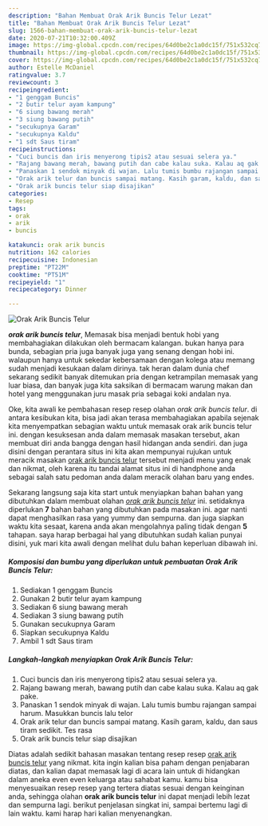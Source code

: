 ```yaml
---
description: "Bahan Membuat Orak Arik Buncis Telur Lezat"
title: "Bahan Membuat Orak Arik Buncis Telur Lezat"
slug: 1566-bahan-membuat-orak-arik-buncis-telur-lezat
date: 2020-07-21T10:32:00.409Z
image: https://img-global.cpcdn.com/recipes/64d0be2c1a0dc15f/751x532cq70/orak-arik-buncis-telur-foto-resep-utama.jpg
thumbnail: https://img-global.cpcdn.com/recipes/64d0be2c1a0dc15f/751x532cq70/orak-arik-buncis-telur-foto-resep-utama.jpg
cover: https://img-global.cpcdn.com/recipes/64d0be2c1a0dc15f/751x532cq70/orak-arik-buncis-telur-foto-resep-utama.jpg
author: Estelle McDaniel
ratingvalue: 3.7
reviewcount: 3
recipeingredient:
- "1 genggam Buncis"
- "2 butir telur ayam kampung"
- "6 siung bawang merah"
- "3 siung bawang putih"
- "secukupnya Garam"
- "secukupnya Kaldu"
- "1 sdt Saus tiram"
recipeinstructions:
- "Cuci buncis dan iris menyerong tipis2 atau sesuai selera ya."
- "Rajang bawang merah, bawang putih dan cabe kalau suka. Kalau aq gak pake."
- "Panaskan 1 sendok minyak di wajan. Lalu tumis bumbu rajangan sampai harum. Masukkan buncis lalu telor"
- "Orak arik telur dan buncis sampai matang. Kasih garam, kaldu, dan saus tiram sedikit. Tes rasa"
- "Orak arik buncis telur siap disajikan"
categories:
- Resep
tags:
- orak
- arik
- buncis

katakunci: orak arik buncis 
nutrition: 162 calories
recipecuisine: Indonesian
preptime: "PT22M"
cooktime: "PT51M"
recipeyield: "1"
recipecategory: Dinner

---
```



![Orak Arik Buncis Telur](https://img-global.cpcdn.com/recipes/64d0be2c1a0dc15f/751x532cq70/orak-arik-buncis-telur-foto-resep-utama.jpg)

<b><i>orak arik buncis telur</i></b>, Memasak bisa menjadi bentuk hobi yang membahagiakan dilakukan oleh bermacam kalangan. bukan hanya para bunda, sebagian pria juga banyak juga yang senang dengan hobi ini. walaupun hanya untuk sekedar kebersamaan dengan kolega atau memang sudah menjadi kesukaan dalam dirinya. tak heran dalam dunia chef sekarang sedikit banyak ditemukan pria dengan ketrampilan memasak yang luar biasa, dan banyak juga kita saksikan di bermacam warung makan dan hotel yang menggunakan juru masak pria sebagai koki andalan nya.

Oke, kita awali ke pembahasan resep resep olahan <i>orak arik buncis telur</i>. di antara kesibukan kita, bisa jadi akan terasa membahagiakan apabila sejenak kita menyempatkan sebagian waktu untuk memasak orak arik buncis telur ini. dengan kesuksesan anda dalam memasak masakan tersebut, akan membuat diri anda bangga dengan hasil hidangan anda sendiri. dan juga disini dengan perantara situs ini kita akan mempunyai rujukan untuk meracik masakan <u>orak arik buncis telur</u> tersebut menjadi menu yang enak dan nikmat, oleh karena itu tandai alamat situs ini di handphone anda sebagai salah satu pedoman anda dalam meracik olahan baru yang endes.




Sekarang langsung saja kita start untuk menyiapkan bahan bahan yang dibutuhkan dalam membuat olahan <u><i>orak arik buncis telur</i></u> ini. setidaknya diperlukan <b>7</b> bahan bahan yang dibutuhkan pada masakan ini. agar nanti dapat menghasilkan rasa yang yummy dan sempurna. dan juga siapkan waktu kita sesaat, karena anda akan mengolahnya paling tidak dengan <b>5</b> tahapan. saya harap berbagai hal yang dibutuhkan sudah kalian punyai disini, yuk mari kita awali dengan melihat dulu bahan keperluan dibawah ini.

<!--inarticleads1-->

##### Komposisi dan bumbu yang diperlukan untuk pembuatan Orak Arik Buncis Telur:

1. Sediakan 1 genggam Buncis
1. Gunakan 2 butir telur ayam kampung
1. Sediakan 6 siung bawang merah
1. Sediakan 3 siung bawang putih
1. Gunakan secukupnya Garam
1. Siapkan secukupnya Kaldu
1. Ambil 1 sdt Saus tiram




<!--inarticleads2-->

##### Langkah-langkah menyiapkan Orak Arik Buncis Telur:

1. Cuci buncis dan iris menyerong tipis2 atau sesuai selera ya.
1. Rajang bawang merah, bawang putih dan cabe kalau suka. Kalau aq gak pake.
1. Panaskan 1 sendok minyak di wajan. Lalu tumis bumbu rajangan sampai harum. Masukkan buncis lalu telor
1. Orak arik telur dan buncis sampai matang. Kasih garam, kaldu, dan saus tiram sedikit. Tes rasa
1. Orak arik buncis telur siap disajikan




Diatas adalah sedikit bahasan masakan tentang resep resep <u>orak arik buncis telur</u> yang nikmat. kita ingin kalian bisa paham dengan penjabaran diatas, dan kalian dapat memasak lagi di acara lain untuk di hidangkan dalam aneka even even keluarga atau sahabat kamu. kamu bisa menyesuaikan resep resep yang tertera diatas sesuai dengan keinginan anda, sehingga olahan <b>orak arik buncis telur</b> ini dapat menjadi lebih lezat dan sempurna lagi. berikut penjelasan singkat ini, sampai bertemu lagi di lain waktu. kami harap hari kalian menyenangkan.

